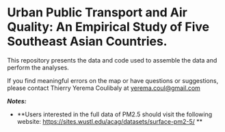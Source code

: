 # Urban Public Transport and Air Quality: An Empirical Study of Five Southeast Asian Countries.

This repository presents the data and code used to assemble the data and perform the analyses.

If you find meaningful errors on the map or have questions or suggestions, please contact Thierry Yerema Coulibaly at yerema.coul@gmail.com

***Notes:***

* **Users interested in the full data of PM2.5 should visit the following website: https://sites.wustl.edu/acag/datasets/surface-pm2-5/ **

